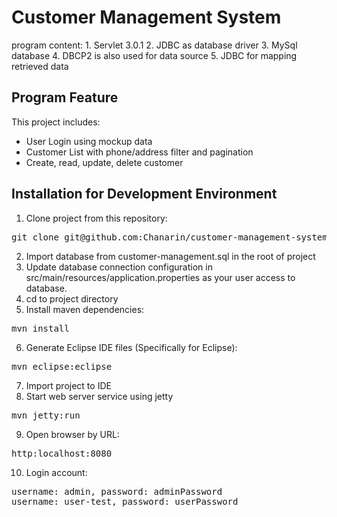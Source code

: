 <h1>Customer Management System</h1>
program content:
1. Servlet 3.0.1
2. JDBC as database driver
3. MySql database
4. DBCP2 is also used for data source
5. JDBC for mapping retrieved data
<h2>Program Feature</h2>
This project includes:
<ul>
	<li>User Login using mockup data</li>
	<li>Customer List with phone/address filter and pagination</li>
	<li>Create, read, update, delete customer</li>
</ul>

<h2>Installation for Development Environment</h2>


1. Clone project from this repository:
<pre>
git clone git@github.com:Chanarin/customer-management-system.git
</pre>

2. Import database from customer-management.sql in the root of project
3. Update database connection configuration in src/main/resources/application.properties as your user access to database.
4. cd to project directory
5. Install maven dependencies:
<pre>
mvn install
</pre>

6. Generate Eclipse IDE files (Specifically for Eclipse):
<pre>
mvn eclipse:eclipse
</pre>

7. Import project to IDE
8. Start web server service using jetty
<pre>
mvn jetty:run
</pre>
9. Open browser by URL:
<pre>
http:localhost:8080
</pre>

10. Login account:
<pre>
username: admin, password: adminPassword
username: user-test, password: userPassword
</pre>

